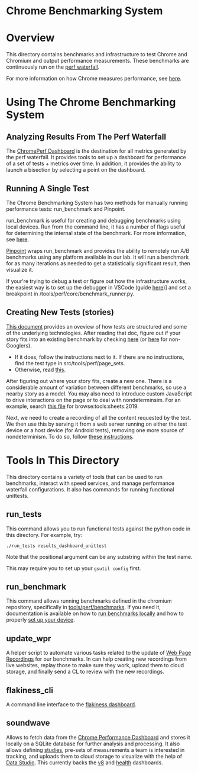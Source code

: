 <!-- Copyright 2020 The Chromium Authors
     Use of this source code is governed by a BSD-style license that can be
     found in the LICENSE file.
-->

# Chrome Benchmarking System

# Overview

This directory contains benchmarks and infrastructure to test Chrome and
Chromium and output performance measurements. These benchmarks are continuously
run on the [perf waterfall](https://ci.chromium.org/p/chrome/g/chrome.perf/console).

For more information on how Chrome measures performance, see
[here](/docs/speed/how_does_chrome_measure_performance.md).

# Using The Chrome Benchmarking System

## Analyzing Results From The Perf Waterfall

The [ChromePerf Dashboard](https://chromeperf.appspot.com/) is the destination
for all metrics generated by the perf waterfall. It provides tools to set up a
dashboard for performance of a set of tests + metrics over time. In addition, it
provides the ability to launch a bisection by selecting a point on the
dashboard.

## Running A Single Test

The Chrome Benchmarking System has two methods for manually running performance tests:
run_benchmark and Pinpoint.

run_benchmark is useful for creating and debugging benchmarks using local
devices. Run from the command line, it has a number of flags useful for
determining the internal state of the benchmark. For more information, see
[here](https://chromium.googlesource.com/catapult.git/+/HEAD/telemetry/docs/run_benchmarks_locally.md).

[Pinpoint](https://pinpoint-dot-chromeperf.appspot.com/) wraps run_benchmark and
provides the ability to remotely run A/B benchmarks using any platform available
in our lab. It will run a benchmark for as many iterations as needed to get a
statistically significant result, then visualize it.

If your're trying to debug a test or figure out how the infrastructure works,
the easiest way is to set up the debugger in VSCode (guide
[here](../../docs/vscode_python.md))] and set a breakpoint in
/tools/perf/core/benchmark_runner.py.

## Creating New Tests (stories)

[This document](https://chromium.googlesource.com/catapult.git/+/HEAD/telemetry)
provides an oveview of how tests are structured and some of the underlying
technologies. After reading that doc, figure out if your story fits into an
existing benchmark by checking
[here](https://goto.google.com/chrome-benchmarking-sheet) (or
[here](https://bit.ly/chrome-benchmarks) for non-Googlers).

* If it does, follow the instructions next to it. If there are no instructions,
  find the test type in src/tools/perf/page_sets.
* Otherwise, read [this](https://docs.google.com/document/d/1ni2MIeVnlH4bTj4yvEDMVNxgL73PqK_O9_NUm3NW3BA/edit).

After figuring out where your story fits, create a new one. There is a
considerable amount of variation between different benchmarks, so use a nearby
story as a model. You may also need to introduce custom JavaScript to drive
interactions on the page or to deal with nondeterminsim. For an example, search
[this file](https://source.chromium.org/chromium/chromium/src/+/main:tools/perf/page_sets/system_health/browsing_stories.py?q=browsing_stories.py&ss=chromium)
for browse:tools:sheets:2019.

Next, we need to create a recording of all the content requested by the test. We then use this by serving it from a web server running on either the test device or a host device (for Android tests), removing one more source of nondeterminism. To do so, follow [these instructions](https://source.chromium.org/chromium/chromium/src/+/main:tools/perf/recording_benchmarks.md).

# Tools In This Directory

This directory contains a variety of tools that can be used to run benchmarks,
interact with speed services, and manage performance waterfall configurations.
It also has commands for running functional unittests.

## run_tests

This command allows you to run functional tests against the python code in this
directory. For example, try:

```
./run_tests results_dashboard_unittest
```

Note that the positional argument can be any substring within the test name.

This may require you to set up your `gsutil config` first.

## run_benchmark

This command allows running benchmarks defined in the chromium repository,
specifically in [tools/perf/benchmarks][benchmarks_dir]. If you need it,
documentation is available on how to [run benchmarks locally][run_locally] and
how to properly [set up your device][device_setup].

[benchmarks_dir]: https://cs.chromium.org/chromium/src/tools/perf/benchmarks/
[run_locally]: https://chromium.googlesource.com/catapult.git/+/HEAD/telemetry/docs/run_benchmarks_locally.md
[device_setup]: /docs/speed/benchmark/telemetry_device_setup.md

## update_wpr

A helper script to automate various tasks related to the update of
[Web Page Recordings][wpr] for our benchmarks. In can help creating new
recordings from live websites, replay those to make sure they work, upload them
to cloud storage, and finally send a CL to review with the new recordings.

[wpr]: https://github.com/catapult-project/catapult/tree/master/web_page_replay_go

## flakiness_cli

A command line interface to the [flakiness dashboard][].

[flakiness dashboard]: https://test-results.appspot.com/dashboards/flakiness_dashboard.html

## soundwave

Allows to fetch data from the [Chrome Performance Dashboard][chromeperf] and
stores it locally on a SQLite database for further analysis and processing. It
also allows defining [studies][], pre-sets of measurements a team is interested
in tracking, and uploads them to cloud storage to visualize with the help of
[Data Studio][]. This currently backs the [v8][v8_dashboard] and
[health][health_dashboard] dashboards.

[chromeperf]: https://chromeperf.appspot.com/
[studies]: https://cs.chromium.org/chromium/src/tools/perf/cli_tools/soundwave/studies/
[Data Studio]: https://datastudio.google.com/
[v8_dashboard]: https://datastudio.google.com/s/iNcXppkP3DI
[health_dashboard]: https://datastudio.google.com/s/jUXfKZXXfT8
